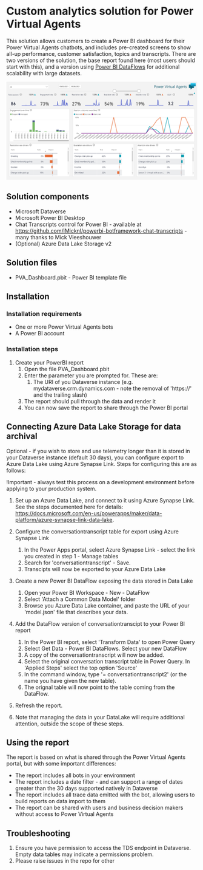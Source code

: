 # Custom analytics solution for Power Virtual Agents

This solution allows customers to create a Power BI dashboard for their Power Virtual Agents chatbots, and includes pre-created screens to show all-up performance, customer satisfaction, topics and transcripts. There are two versions of the solution, the base report found here (most users should start with this), and a version using [Power BI DataFlows](DataFlowVersion/readme.md) for additional scalability with large datasets.

<img src="img/PVA_Analytics.png" width="797" alt="Custom Analytics example screenshot">

## Solution components

- Microsoft Dataverse
- Microsoft Power BI Desktop
- Chat Transcripts control for Power BI - available at <https://github.com/iMicknl/powerbi-botframework-chat-transcripts> - many thanks to Mick Vleeshouwer
- (Optional) Azure Data Lake Storage v2

## Solution files

- PVA_Dashboard.pbit - Power BI template file

## Installation

### Installation requirements

- One or more Power Virtual Agents bots
- A Power BI account

### Installation steps

1. Create your PowerBI report
   1. Open the file PVA_Dashboard.pbit
   2. Enter the parameter you are prompted for. These are:
      1. The URI of you Dataverse instance (e.g. mydataverse.crm.dynamics.com - note the removal of 'https://' and the trailing slash)
   3. The report should pull through the data and render it
   4. You can now save the report to share through the Power BI portal

## Connecting Azure Data Lake Storage for data archival

Optional - if you wish to store and use telemetry longer than it is stored in your Dataverse instance (default 30 days), you can configure export to Azure Data Lake using Azure Synapse Link. Steps for configuring this are as follows:

!Important - always test this process on a development environment before applying to your production system.

1. Set up an Azure Data Lake, and connect to it using Azure Synapse Link. See the steps documented here for details: <https://docs.microsoft.com/en-us/powerapps/maker/data-platform/azure-synapse-link-data-lake>.
2. Configure the conversationtranscript table for export using Azure Synapse Link
   1. In the Power Apps portal, select Azure Synapse Link - select the link you created in step 1 - Manage tables
   2. Search for 'conversationtranscript' - Save.
   3. Transcipts will now be exported to your Azure Data Lake

3. Create a new Power BI DataFlow exposing the data stored in Data Lake
   1. Open your Power BI Workspace - New - DataFlow
   2. Select 'Attach a Common Data Model' folder
   3. Browse you Azure Data Lake container, and paste the URL of your 'model.json' file that describes your data.

4. Add the DataFlow version of conversationtranscipt to your Power BI report
   1. In the Power BI report, select 'Transform Data' to open Power Query
   2. Select Get Data - Power BI DataFlows. Select your new DataFlow
   3. A copy of the conversationtranscript will now be added.
   4. Select the original conversation transcript table in Power Query. In 'Applied Steps' select the top option 'Source'
   5. In the command window, type '= conversationtranscript2' (or the name you have given the new table).
   6. The orignal table will now point to the table coming from the DataFlow.

5. Refresh the report.
6. Note that managing the data in your DataLake will require additional attention, outside the scope of these steps.

## Using the report

The report is based on what is shared through the Power Virtual Agents portal, but with some important differences:

- The report includes all bots in your environment
- The report includes a date filter - and can support a range of dates greater than the 30 days supported natively in Dataverse
- The report includes all trace data emitted with the bot, allowing users to build reports on data import to them
- The report can be shared with users and business decision makers without access to Power Virtual Agents

## Troubleshooting

1. Ensure you have permission to access the TDS endpoint in Dataverse. Empty data tables may indicate a permissions problem.
2. Please raise issues in the repo for other
